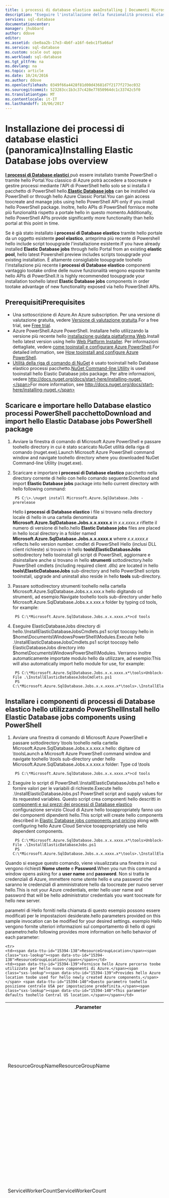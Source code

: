 ```yaml
---
title: i processi di database elastico aaaInstalling | Documenti Microsoft
description: "Eseguire l'installazione della funzionalità processi elastico hello."
services: sql-database
documentationcenter: 
manager: jhubbard
author: ddove
editor: 
ms.assetid: cbe0aa2b-17e3-4b6f-a16f-6ebc1f5a66af
ms.service: sql-database
ms.custom: scale out apps
ms.workload: sql-database
ms.tgt_pltfrm: na
ms.devlang: na
ms.topic: article
ms.date: 10/24/2016
ms.author: ddove
ms.openlocfilehash: 0349f66a4428f81d00d43681d7f2177f273ec032
ms.sourcegitcommit: 523283cc1b3c37c428e77850964dc1c33742c5f0
ms.translationtype: MT
ms.contentlocale: it-IT
ms.lasthandoff: 10/06/2017
---
```

# <a name="installing-elastic-database-jobs-overview"></a><span data-ttu-id="15394-103">Installazione dei processi di database elastici (panoramica)</span><span class="sxs-lookup"><span data-stu-id="15394-103">Installing Elastic Database jobs overview</span></span>
<span data-ttu-id="15394-104">[**I processi di Database elastici** ](sql-database-elastic-jobs-overview.md) può essere installato tramite PowerShell o tramite hello Portal.You classico di Azure potrà accedere a toocreate e gestire processi mediante l'API di PowerShell hello solo se si installa il pacchetto di PowerShell hello.</span><span class="sxs-lookup"><span data-stu-id="15394-104">[**Elastic Database jobs**](sql-database-elastic-jobs-overview.md) can be installed via PowerShell or through hello Azure Classic Portal.You can gain access toocreate and manage jobs using hello PowerShell API only if you install hello PowerShell package.</span></span> <span data-ttu-id="15394-105">Inoltre, hello APIs di PowerShell fornisce molte più funzionalità rispetto a portale hello in questo momento.</span><span class="sxs-lookup"><span data-stu-id="15394-105">Additionally, hello PowerShell APIs provide significantly more functionality than hello portal at this point in time.</span></span>

<span data-ttu-id="15394-106">Se è già stato installato **i processi di Database elastico** tramite hello portale da un oggetto esistente **pool elastico**, anteprima più recente di Powershell hello include script tooupgrade l'installazione esistente.</span><span class="sxs-lookup"><span data-stu-id="15394-106">If you have already installed **Elastic Database jobs** through hello Portal from an existing **elastic pool**, hello latest Powershell preview includes scripts tooupgrade your existing installation.</span></span> <span data-ttu-id="15394-107">È altamente consigliabile tooupgrade toohello l'installazione più recente **i processi di Database elastico** componenti vantaggio tootake ordine delle nuove funzionalità vengono esposte tramite hello APIs di PowerShell.</span><span class="sxs-lookup"><span data-stu-id="15394-107">It is highly recommended tooupgrade your installation toohello latest **Elastic Database jobs** components in order tootake advantage of new functionality exposed via hello PowerShell APIs.</span></span>

## <a name="prerequisites"></a><span data-ttu-id="15394-108">Prerequisiti</span><span class="sxs-lookup"><span data-stu-id="15394-108">Prerequisites</span></span>
* <span data-ttu-id="15394-109">Una sottoscrizione di Azure.</span><span class="sxs-lookup"><span data-stu-id="15394-109">An Azure subscription.</span></span> <span data-ttu-id="15394-110">Per una versione di valutazione gratuita, vedere [Versione di valutazione gratuita](https://azure.microsoft.com/pricing/free-trial/).</span><span class="sxs-lookup"><span data-stu-id="15394-110">For a free trial, see [Free trial](https://azure.microsoft.com/pricing/free-trial/).</span></span>
* <span data-ttu-id="15394-111">Azure PowerShell.</span><span class="sxs-lookup"><span data-stu-id="15394-111">Azure PowerShell.</span></span> <span data-ttu-id="15394-112">Installare hello utilizzando la versione più recente hello [installazione guidata piattaforma Web](http://go.microsoft.com/fwlink/p/?linkid=320376).</span><span class="sxs-lookup"><span data-stu-id="15394-112">Install hello latest version using hello [Web Platform Installer](http://go.microsoft.com/fwlink/p/?linkid=320376).</span></span> <span data-ttu-id="15394-113">Per informazioni dettagliate, vedere [come tooinstall e configurare Azure PowerShell](/powershell/azure/overview).</span><span class="sxs-lookup"><span data-stu-id="15394-113">For detailed information, see [How tooinstall and configure Azure PowerShell](/powershell/azure/overview).</span></span>
* <span data-ttu-id="15394-114">[Utilità della riga di comando di NuGet](https://nuget.org/nuget.exe) è usato tooinstall hello Database elastico processi pacchetto.</span><span class="sxs-lookup"><span data-stu-id="15394-114">[NuGet Command-line Utility](https://nuget.org/nuget.exe) is used tooinstall hello Elastic Database jobs package.</span></span> <span data-ttu-id="15394-115">Per altre informazioni, vedere http://docs.nuget.org/docs/start-here/installing-nuget.</span><span class="sxs-lookup"><span data-stu-id="15394-115">For more information, see http://docs.nuget.org/docs/start-here/installing-nuget.</span></span>

## <a name="download-and-import-hello-elastic-database-jobs-powershell-package"></a><span data-ttu-id="15394-116">Scaricare e importare hello Database elastico processi PowerShell pacchetto</span><span class="sxs-lookup"><span data-stu-id="15394-116">Download and import hello Elastic Database jobs PowerShell package</span></span>
1. <span data-ttu-id="15394-117">Avviare la finestra di comando di Microsoft Azure PowerShell e passare toohello directory in cui è stato scaricato NuGet utilità della riga di comando (nuget.exe).</span><span class="sxs-lookup"><span data-stu-id="15394-117">Launch Microsoft Azure PowerShell command window and navigate toohello directory where you downloaded NuGet Command-line Utility (nuget.exe).</span></span>
2. <span data-ttu-id="15394-118">Scaricare e importare **i processi di Database elastico** pacchetto nella directory corrente di hello con hello comando seguente:</span><span class="sxs-lookup"><span data-stu-id="15394-118">Download and import **Elastic Database jobs** package into hello current directory with hello following command:</span></span>
   
        PS C:\>.\nuget install Microsoft.Azure.SqlDatabase.Jobs -prerelease
   
    <span data-ttu-id="15394-119">Hello **i processi di Database elastico** i file si trovano nella directory locale di hello in una cartella denominata **Microsoft.Azure.SqlDatabase.Jobs.x.x.xxxx.x** in *x.x.xxxx.x* riflette il numero di versione di hello.</span><span class="sxs-lookup"><span data-stu-id="15394-119">hello **Elastic Database jobs** files are placed in hello local directory in a folder named **Microsoft.Azure.SqlDatabase.Jobs.x.x.xxxx.x** where *x.x.xxxx.x* reflects hello version number.</span></span> <span data-ttu-id="15394-120">cmdlet di PowerShell Hello (inclusi DLL client richieste) si trovano in hello **tools\ElasticDatabaseJobs** sottodirectory hello tooinstall gli script di PowerShell, aggiornare e disinstallare anche si trovano in hello  **strumenti** sottodirectory.</span><span class="sxs-lookup"><span data-stu-id="15394-120">hello PowerShell cmdlets (including required client .dlls) are located in hello **tools\ElasticDatabaseJobs** sub-directory and hello PowerShell scripts tooinstall, upgrade and uninstall also reside in hello **tools** sub-directory.</span></span>
3. <span data-ttu-id="15394-121">Passare sottodirectory strumenti toohello nella cartella Microsoft.Azure.SqlDatabase.Jobs.x.x.xxx.x hello digitando cd strumenti, ad esempio:</span><span class="sxs-lookup"><span data-stu-id="15394-121">Navigate toohello tools sub-directory under hello Microsoft.Azure.SqlDatabase.Jobs.x.x.xxx.x folder by typing cd tools, for example:</span></span>
   
        PS C:\*Microsoft.Azure.SqlDatabase.Jobs.x.x.xxxx.x*>cd tools

4. <span data-ttu-id="15394-122">Eseguire ElasticDatabaseJobs directory di hello.\InstallElasticDatabaseJobsCmdlets.ps1 script toocopy hello in $home\Documents\WindowsPowerShell\Modules.</span><span class="sxs-lookup"><span data-stu-id="15394-122">Execute hello .\InstallElasticDatabaseJobsCmdlets.ps1 script toocopy hello ElasticDatabaseJobs directory into $home\Documents\WindowsPowerShell\Modules.</span></span> <span data-ttu-id="15394-123">Verranno inoltre automaticamente importate modulo hello da utilizzare, ad esempio:</span><span class="sxs-lookup"><span data-stu-id="15394-123">This will also automatically import hello module for use, for example:</span></span>
   
        PS C:\*Microsoft.Azure.SqlDatabase.Jobs.x.x.xxxx.x*\tools>Unblock-File .\InstallElasticDatabaseJobsCmdlets.ps1
        PS C:\*Microsoft.Azure.SqlDatabase.Jobs.x.x.xxxx.x*\tools>.\InstallElasticDatabaseJobsCmdlets.ps1

## <a name="install-hello-elastic-database-jobs-components-using-powershell"></a><span data-ttu-id="15394-124">Installare i componenti di processi di Database elastico hello utilizzando PowerShell</span><span class="sxs-lookup"><span data-stu-id="15394-124">Install hello Elastic Database jobs components using PowerShell</span></span>
1. <span data-ttu-id="15394-125">Avviare una finestra di comando di Microsoft Azure PowerShell e passare sottodirectory \tools toohello nella cartella Microsoft.Azure.SqlDatabase.Jobs.x.x.xxx.x hello: digitare cd \tools</span><span class="sxs-lookup"><span data-stu-id="15394-125">Launch a Microsoft Azure PowerShell command window and navigate toohello \tools sub-directory under hello Microsoft.Azure.SqlDatabase.Jobs.x.x.xxx.x folder: Type cd \tools</span></span>
   
        PS C:\*Microsoft.Azure.SqlDatabase.Jobs.x.x.xxxx.x*>cd tools

2. <span data-ttu-id="15394-126">Eseguire lo script di PowerShell.\InstallElasticDatabaseJobs.ps1 hello e fornire valori per le variabili di richieste.</span><span class="sxs-lookup"><span data-stu-id="15394-126">Execute hello .\InstallElasticDatabaseJobs.ps1 PowerShell script and supply values for its requested variables.</span></span> <span data-ttu-id="15394-127">Questo script crea componenti hello descritti in [componenti e sui prezzi dei processi di Database elastico](sql-database-elastic-jobs-overview.md#components-and-pricing) configurazione servizio Cloud di Azure hello tooappropriately fanno uso dei componenti dipendenti hello.</span><span class="sxs-lookup"><span data-stu-id="15394-127">This script will create hello components described in [Elastic Database jobs components and pricing](sql-database-elastic-jobs-overview.md#components-and-pricing) along with configuring hello Azure Cloud Service tooappropriately use hello dependent components.</span></span>

        PS C:\*Microsoft.Azure.SqlDatabase.Jobs.x.x.xxxx.x*\tools>Unblock-File .\InstallElasticDatabaseJobs.ps1
        PS C:\*Microsoft.Azure.SqlDatabase.Jobs.x.x.xxxx.x*\tools>.\InstallElasticDatabaseJobs.ps1

<span data-ttu-id="15394-128">Quando si esegue questo comando, viene visualizzata una finestra in cui vengono richiesti **Nome utente** e **Password**.</span><span class="sxs-lookup"><span data-stu-id="15394-128">When you run this command a window opens asking for a **user name** and **password**.</span></span> <span data-ttu-id="15394-129">Non si tratta le credenziali di Azure, immettere nome utente hello e una password che saranno le credenziali di amministratore hello da toocreate per nuovo server hello.</span><span class="sxs-lookup"><span data-stu-id="15394-129">This is not your Azure credentials, enter hello user name and password that will be hello administrator credentials you want toocreate for hello new server.</span></span>

<span data-ttu-id="15394-130">parametri di Hello forniti nella chiamata di questo esempio possono essere modificati per le impostazioni desiderate.</span><span class="sxs-lookup"><span data-stu-id="15394-130">hello parameters provided on this sample invocation can be modified for your desired settings.</span></span> <span data-ttu-id="15394-131">esempio Hello vengono fornite ulteriori informazioni sul comportamento di hello di ogni parametro:</span><span class="sxs-lookup"><span data-stu-id="15394-131">hello following provides more information on hello behavior of each parameter:</span></span>

<table style="width:100%">
  <tr>
    <th><span data-ttu-id="15394-132">.</span><span class="sxs-lookup"><span data-stu-id="15394-132">Parameter</span></span></th>
    <th><span data-ttu-id="15394-133">Description</span><span class="sxs-lookup"><span data-stu-id="15394-133">Description</span></span></th>
  </tr>

<tr>
    <td><span data-ttu-id="15394-134">ResourceGroupName</span><span class="sxs-lookup"><span data-stu-id="15394-134">ResourceGroupName</span></span></td>
    <td><span data-ttu-id="15394-135">Fornisce nome gruppo di risorse di Azure hello creato hello toocontain nuovo componenti di Azure.</span><span class="sxs-lookup"><span data-stu-id="15394-135">Provides hello Azure resource group name created toocontain hello newly created Azure components.</span></span> <span data-ttu-id="15394-136">Per impostazione predefinita questo parametro troppo "__ElasticDatabaseJob".</span><span class="sxs-lookup"><span data-stu-id="15394-136">This parameter defaults too“__ElasticDatabaseJob”.</span></span> <span data-ttu-id="15394-137">Non è consigliabile toochange questo valore.</span><span class="sxs-lookup"><span data-stu-id="15394-137">It is not recommended toochange this value.</span></span></td>
    </tr>

</tr>

    <tr>
    <td><span data-ttu-id="15394-138">ResourceGroupLocation</span><span class="sxs-lookup"><span data-stu-id="15394-138">ResourceGroupLocation</span></span></td>
    <td><span data-ttu-id="15394-139">Fornisce hello Azure percorso toobe utilizzato per hello nuovo componenti di Azure.</span><span class="sxs-lookup"><span data-stu-id="15394-139">Provides hello Azure location toobe used for hello newly created Azure components.</span></span> <span data-ttu-id="15394-140">Questo parametro toohello posizione centrale USA per impostazione predefinita.</span><span class="sxs-lookup"><span data-stu-id="15394-140">This parameter defaults toohello Central US location.</span></span></td>
</tr>

<tr>
    <td><span data-ttu-id="15394-141">ServiceWorkerCount</span><span class="sxs-lookup"><span data-stu-id="15394-141">ServiceWorkerCount</span></span></td>
    <td><span data-ttu-id="15394-142">Fornisce il numero di hello del servizio worker tooinstall.</span><span class="sxs-lookup"><span data-stu-id="15394-142">Provides hello number of service workers tooinstall.</span></span> <span data-ttu-id="15394-143">Questo parametro per impostazione predefinita too1.</span><span class="sxs-lookup"><span data-stu-id="15394-143">This parameter defaults too1.</span></span> <span data-ttu-id="15394-144">Un numero elevato di thread di lavoro può essere utilizzato tooscale out hello servizio e tooprovide la disponibilità elevata.</span><span class="sxs-lookup"><span data-stu-id="15394-144">A higher number of workers can be used tooscale out hello service and tooprovide high availability.</span></span> <span data-ttu-id="15394-145">È consigliabile toouse "2" per le distribuzioni che richiedono la disponibilità elevata del servizio hello.</span><span class="sxs-lookup"><span data-stu-id="15394-145">It is recommended toouse “2” for deployments that require high availability of hello service.</span></span></td>
    </tr>

</tr>
    <tr>
    <td><span data-ttu-id="15394-146">ServiceVmSize</span><span class="sxs-lookup"><span data-stu-id="15394-146">ServiceVmSize</span></span></td>
    <td><span data-ttu-id="15394-147">Fornisce dimensioni delle macchine Virtuali hello per l'utilizzo della hello servizio Cloud.</span><span class="sxs-lookup"><span data-stu-id="15394-147">Provides hello VM size for usage within hello Cloud Service.</span></span> <span data-ttu-id="15394-148">Questo parametro per impostazione predefinita tooA0.</span><span class="sxs-lookup"><span data-stu-id="15394-148">This parameter defaults tooA0.</span></span> <span data-ttu-id="15394-149">Vengono accettati i valori di parametri di A3/A0/A1/A2, causando il lavoro hello ruolo toouse una dimensione molto piccola/piccole, medie e grandi, rispettivamente.</span><span class="sxs-lookup"><span data-stu-id="15394-149">Parameters values of A0/A1/A2/A3 are accepted which cause hello worker role toouse an ExtraSmall/Small/Medium/Large size, respectively.</span></span> <span data-ttu-id="15394-150">Per altre informazioni sulle dimensioni dei ruoli di lavoro, vedere [Componenti e prezzi dei processi di database elastici](sql-database-elastic-jobs-overview.md#components-and-pricing).</span><span class="sxs-lookup"><span data-stu-id="15394-150">Fo more information on worker role sizes, see [Elastic Database jobs components and pricing](sql-database-elastic-jobs-overview.md#components-and-pricing).</span></span></td>
</tr>

</tr>
    <tr>
    <td><span data-ttu-id="15394-151">SqlServerDatabaseSlo</span><span class="sxs-lookup"><span data-stu-id="15394-151">SqlServerDatabaseSlo</span></span></td>
    <td><span data-ttu-id="15394-152">Fornisce l'obiettivo del livello di servizio hello per un'edizione Standard.</span><span class="sxs-lookup"><span data-stu-id="15394-152">Provides hello service level objective for a Standard edition.</span></span> <span data-ttu-id="15394-153">Questo parametro per impostazione predefinita tooS0.</span><span class="sxs-lookup"><span data-stu-id="15394-153">This parameter defaults tooS0.</span></span> <span data-ttu-id="15394-154">Vengono accettati i valori dei parametri di S0/S1, S2 o S3 determinando hello Database SQL di Azure toouse hello rispettivo SLO.</span><span class="sxs-lookup"><span data-stu-id="15394-154">Parameter values of S0/S1/S2/S3 are accepted which cause hello Azure SQL Database toouse hello respective SLO.</span></span> <span data-ttu-id="15394-155">Per ulteriori informazioni sugli SLO del database SQL, vedere [Componenti e prezzi dei processi di database elastici](sql-database-elastic-jobs-overview.md#components-and-pricing).</span><span class="sxs-lookup"><span data-stu-id="15394-155">For more information on SQL Database SLOs, see [Elastic Database jobs components and pricing](sql-database-elastic-jobs-overview.md#components-and-pricing).</span></span></td>
</tr>

</tr>
    <tr>
    <td><span data-ttu-id="15394-156">SqlServerAdministratorUserName</span><span class="sxs-lookup"><span data-stu-id="15394-156">SqlServerAdministratorUserName</span></span></td>
    <td><span data-ttu-id="15394-157">Fornisce il nome utente amministratore di hello per hello appena creati server di Database SQL di Azure.</span><span class="sxs-lookup"><span data-stu-id="15394-157">Provides hello admin user name for hello newly created Azure SQL Database server.</span></span> <span data-ttu-id="15394-158">Quando non viene specificato, è possibile che il tooprompt credenziali hello verrà aperta una finestra di PowerShell le credenziali.</span><span class="sxs-lookup"><span data-stu-id="15394-158">When not specified, a PowerShell credentials window will open tooprompt for hello credentials.</span></span></td>
</tr>

</tr>
    <tr>
    <td><span data-ttu-id="15394-159">SqlServerAdministratorPassword</span><span class="sxs-lookup"><span data-stu-id="15394-159">SqlServerAdministratorPassword</span></span></td>
    <td><span data-ttu-id="15394-160">Fornisce la password di amministratore di hello per hello appena creati server di Database SQL di Azure.</span><span class="sxs-lookup"><span data-stu-id="15394-160">Provides hello admin password for hello newly created Azure SQL Database server.</span></span> <span data-ttu-id="15394-161">Quando non viene specificato, è possibile che il tooprompt credenziali hello verrà aperta una finestra di PowerShell le credenziali.</span><span class="sxs-lookup"><span data-stu-id="15394-161">When not provided, a PowerShell credentials window will open tooprompt for hello credentials.</span></span></td>
</tr>
</table>

<span data-ttu-id="15394-162">Per i sistemi che con un numero elevato di processi in esecuzione in parallelo rispetto a un numero elevato di database di destinazione, è consigliabile, ad esempio parametri toospecify: ServiceWorkerCount - 2 - ServiceVmSize A2 - SqlServerDatabaseSlo S2.</span><span class="sxs-lookup"><span data-stu-id="15394-162">For systems that target having large numbers of jobs running in parallel against a large number of databases, it is recommended toospecify parameters such as: -ServiceWorkerCount 2 -ServiceVmSize A2 -SqlServerDatabaseSlo S2.</span></span>

    PS C:\*Microsoft.Azure.SqlDatabase.Jobs.dll.x.x.xxx.x*\tools>Unblock-File .\InstallElasticDatabaseJobs.ps1
    PS C:\*Microsoft.Azure.SqlDatabase.Jobs.dll.x.x.xxx.x*\tools>.\InstallElasticDatabaseJobs.ps1 -ServiceWorkerCount 2 -ServiceVmSize A2 -SqlServerDatabaseSlo S2

## <a name="update-an-existing-elastic-database-jobs-components-installation-using-powershell"></a><span data-ttu-id="15394-163">Aggiornare un'installazione dei componenti dei processi di database elastici esistente tramite PowerShell</span><span class="sxs-lookup"><span data-stu-id="15394-163">Update an existing Elastic Database jobs components installation using PowerShell</span></span>
<span data-ttu-id="15394-164">**Processi di database elastici** possono essere aggiornati all'interno di un'installazione esistente per la scalabilità e la disponibilità elevata.</span><span class="sxs-lookup"><span data-stu-id="15394-164">**Elastic Database jobs** can be updated within an existing installation for scale and high-availability.</span></span> <span data-ttu-id="15394-165">Questo processo consente gli aggiornamenti futuri del codice di servizio senza dovere toodrop e ricreare il database di controllo hello.</span><span class="sxs-lookup"><span data-stu-id="15394-165">This process allows for future upgrades of service code without having toodrop and recreate hello control database.</span></span> <span data-ttu-id="15394-166">Questo processo può inoltre essere utilizzato all'interno di hello stesso conteggio della versione toomodify hello servizio VM dimensioni o hello server worker.</span><span class="sxs-lookup"><span data-stu-id="15394-166">This process can also be used within hello same version toomodify hello service VM size or hello server worker count.</span></span>

<span data-ttu-id="15394-167">tooupdate hello dimensione della macchina virtuale un'installazione, hello eseguire lo script con parametri seguente toohello valori aggiornati delle prescelto.</span><span class="sxs-lookup"><span data-stu-id="15394-167">tooupdate hello VM size of an installation, run hello following script with parameters updated toohello values of your choice.</span></span>

    PS C:\*Microsoft.Azure.SqlDatabase.Jobs.dll.x.x.xxx.x*\tools>Unblock-File .\UpdateElasticDatabaseJobs.ps1
    PS C:\*Microsoft.Azure.SqlDatabase.Jobs.dll.x.x.xxx.x*\tools>.\UpdateElasticDatabaseJobs.ps1 -ServiceVmSize A1 -ServiceWorkerCount 2

<table style="width:100%">
  <tr>
  <th><span data-ttu-id="15394-168">.</span><span class="sxs-lookup"><span data-stu-id="15394-168">Parameter</span></span></th>
  <th><span data-ttu-id="15394-169">Description</span><span class="sxs-lookup"><span data-stu-id="15394-169">Description</span></span></th>
</tr>

  <tr>
    <td><span data-ttu-id="15394-170">ResourceGroupName</span><span class="sxs-lookup"><span data-stu-id="15394-170">ResourceGroupName</span></span></td>
    <td><span data-ttu-id="15394-171">Identifica nome gruppo di risorse di Azure hello utilizzato quando i componenti dei processi di Database elastico hello sono stati inizialmente installati.</span><span class="sxs-lookup"><span data-stu-id="15394-171">Identifies hello Azure resource group name used when hello Elastic Database job components were initially installed.</span></span> <span data-ttu-id="15394-172">Per impostazione predefinita questo parametro troppo "__ElasticDatabaseJob".</span><span class="sxs-lookup"><span data-stu-id="15394-172">This parameter defaults too“__ElasticDatabaseJob”.</span></span> <span data-ttu-id="15394-173">Perché non è consigliabile toochange questo valore, non dovrebbe essere toospecify questo parametro.</span><span class="sxs-lookup"><span data-stu-id="15394-173">Since it is not recommended toochange this value, you shouldn't have toospecify this parameter.</span></span></td>
    </tr>
</tr>

</tr>

  <tr>
    <td><span data-ttu-id="15394-174">ServiceWorkerCount</span><span class="sxs-lookup"><span data-stu-id="15394-174">ServiceWorkerCount</span></span></td>
    <td><span data-ttu-id="15394-175">Fornisce il numero di hello del servizio worker tooinstall.</span><span class="sxs-lookup"><span data-stu-id="15394-175">Provides hello number of service workers tooinstall.</span></span>  <span data-ttu-id="15394-176">Questo parametro per impostazione predefinita too1.</span><span class="sxs-lookup"><span data-stu-id="15394-176">This parameter defaults too1.</span></span>  <span data-ttu-id="15394-177">Un numero elevato di thread di lavoro può essere utilizzato tooscale out hello servizio e tooprovide la disponibilità elevata.</span><span class="sxs-lookup"><span data-stu-id="15394-177">A higher number of workers can be used tooscale out hello service and tooprovide high availability.</span></span>  <span data-ttu-id="15394-178">È consigliabile toouse "2" per le distribuzioni che richiedono la disponibilità elevata del servizio hello.</span><span class="sxs-lookup"><span data-stu-id="15394-178">It is recommended toouse “2” for deployments that require high availability of hello service.</span></span></td>
</tr>

</tr>

    <tr>
    <td><span data-ttu-id="15394-179">ServiceVmSize</span><span class="sxs-lookup"><span data-stu-id="15394-179">ServiceVmSize</span></span></td>
    <td><span data-ttu-id="15394-180">Fornisce dimensioni delle macchine Virtuali hello per l'utilizzo della hello servizio Cloud.</span><span class="sxs-lookup"><span data-stu-id="15394-180">Provides hello VM size for usage within hello Cloud Service.</span></span> <span data-ttu-id="15394-181">Questo parametro per impostazione predefinita tooA0.</span><span class="sxs-lookup"><span data-stu-id="15394-181">This parameter defaults tooA0.</span></span> <span data-ttu-id="15394-182">Vengono accettati i valori di parametri di A3/A0/A1/A2, causando il lavoro hello ruolo toouse una dimensione molto piccola/piccole, medie e grandi, rispettivamente.</span><span class="sxs-lookup"><span data-stu-id="15394-182">Parameters values of A0/A1/A2/A3 are accepted which cause hello worker role toouse an ExtraSmall/Small/Medium/Large size, respectively.</span></span> <span data-ttu-id="15394-183">Per altre informazioni sulle dimensioni dei ruoli di lavoro, vedere [Componenti e prezzi dei processi di database elastici](sql-database-elastic-jobs-overview.md#components-and-pricing).</span><span class="sxs-lookup"><span data-stu-id="15394-183">Fo more information on worker role sizes, see [Elastic Database jobs components and pricing](sql-database-elastic-jobs-overview.md#components-and-pricing).</span></span></td>
</tr>

</table>

## <a name="install-hello-elastic-database-jobs-components-using-hello-portal"></a><span data-ttu-id="15394-184">Installare i componenti di processi di Database elastico hello utilizzando hello portale</span><span class="sxs-lookup"><span data-stu-id="15394-184">Install hello Elastic Database jobs components using hello Portal</span></span>
<span data-ttu-id="15394-185">Dopo aver [creato un pool elastico](sql-database-elastic-pool-manage-portal.md), è possibile installare **i processi di Database elastico** esecuzione tooenable componenti delle attività amministrative in tutti i database nel pool elastico hello.</span><span class="sxs-lookup"><span data-stu-id="15394-185">Once you have [created an elastic pool](sql-database-elastic-pool-manage-portal.md), you can install **Elastic Database jobs** components tooenable execution of administrative tasks against each database in hello elastic pool.</span></span> <span data-ttu-id="15394-186">A differenza di quando utilizzare hello **i processi di Database elastico** APIs di PowerShell, interfaccia portale hello è attualmente soggetta a restrizioni tooonly per eseguire un pool esistente.</span><span class="sxs-lookup"><span data-stu-id="15394-186">Unlike when using hello **Elastic Database jobs** PowerShell APIs, hello portal interface is currently restricted tooonly executing against an existing pool.</span></span>

<span data-ttu-id="15394-187">**Toocomplete tempo stimato:** 10 minuti.</span><span class="sxs-lookup"><span data-stu-id="15394-187">**Estimated time toocomplete:** 10 minutes.</span></span>

1. <span data-ttu-id="15394-188">Dalla visualizzazione dashboard hello del pool elastico di hello tramite hello [portale Azure](https://portal.azure.com/#) , fare clic su **processo di creazione**.</span><span class="sxs-lookup"><span data-stu-id="15394-188">From hello dashboard view of hello elastic pool via hello [Azure Portal](https://portal.azure.com/#) , click **Create job**.</span></span>
2. <span data-ttu-id="15394-189">Se si sta creando un processo per hello prima volta, è necessario installare **i processi di Database elastico** facendo **condizioni per l'anteprima**.</span><span class="sxs-lookup"><span data-stu-id="15394-189">If you are creating a job for hello first time, you must install **Elastic Database jobs** by clicking **PREVIEW TERMS**.</span></span>
3. <span data-ttu-id="15394-190">Accettare le condizioni di hello facendo hello casella di controllo.</span><span class="sxs-lookup"><span data-stu-id="15394-190">Accept hello terms by clicking hello checkbox.</span></span>
4. <span data-ttu-id="15394-191">Nella visualizzazione hello "Installazione servizi", fare clic su **processo CREDENZIALI**.</span><span class="sxs-lookup"><span data-stu-id="15394-191">In hello "Install services" view, click **JOB CREDENTIALS**.</span></span>
   
    ![Installazione di servizi di hello][1]
5. <span data-ttu-id="15394-193">Digitare un nome utente e una password per un amministratore del database. Come parte dell'installazione di hello, viene creato un nuovo server di Database SQL di Azure.</span><span class="sxs-lookup"><span data-stu-id="15394-193">Type a user name and password for a database admin. As part of hello installation, a new Azure SQL Database server is created.</span></span> <span data-ttu-id="15394-194">All'interno di questo nuovo server, un nuovo database, noto come database del controllo hello, viene creato e utilizzato i metadati di hello toocontain per i processi di Database elastico.</span><span class="sxs-lookup"><span data-stu-id="15394-194">Within this new server, a new database, known as hello control database, is created and used toocontain hello meta data for Elastic Database jobs.</span></span> <span data-ttu-id="15394-195">nome utente Hello e la password creati in questo caso vengono utilizzati a scopo di hello di registrazione nel database del controllo toohello.</span><span class="sxs-lookup"><span data-stu-id="15394-195">hello user name and password created here are used for hello purpose of logging in toohello control database.</span></span> <span data-ttu-id="15394-196">Una credenziale separata viene usata per l'esecuzione di script sul database hello pool hello.</span><span class="sxs-lookup"><span data-stu-id="15394-196">A separate credential is used for script execution against hello databases within hello pool.</span></span>
   
    ![Creare nome utente e password][2]
6. <span data-ttu-id="15394-198">Fare clic su pulsante OK hello.</span><span class="sxs-lookup"><span data-stu-id="15394-198">Click hello OK button.</span></span> <span data-ttu-id="15394-199">i componenti di Hello vengono creati automaticamente in pochi minuti in un nuovo [gruppo di risorse](../azure-resource-manager/resource-group-overview.md).</span><span class="sxs-lookup"><span data-stu-id="15394-199">hello components are created for you in a few minutes in a new [Resource group](../azure-resource-manager/resource-group-overview.md).</span></span> <span data-ttu-id="15394-200">è stato aggiunto il nuovo gruppo di risorse Hello toohello avviare discussioni, come illustrato di seguito.</span><span class="sxs-lookup"><span data-stu-id="15394-200">hello new resource group is pinned toohello start board, as shown below.</span></span> <span data-ttu-id="15394-201">Tutti i processi di database elastico, una volta create (servizio Cloud, Database SQL, Bus di servizio e archiviazione) vengono creati nel gruppo di hello.</span><span class="sxs-lookup"><span data-stu-id="15394-201">Once created, elastic database jobs (Cloud Service, SQL Database, Service Bus, and Storage) are all created in hello group.</span></span>
   
    ![gruppo di risorse nella schermata iniziale][3]
7. <span data-ttu-id="15394-203">Se si tenta di toocreate o gestire un processo durante l'installazione, i processi di database elastico quando si specifica **credenziali** hello seguente messaggio verrà visualizzato.</span><span class="sxs-lookup"><span data-stu-id="15394-203">If you attempt toocreate or manage a job while elastic database jobs is installing, when providing **Credentials** you will see hello following message.</span></span>
   
    ![Distribuzione ancora in corso][4]

<span data-ttu-id="15394-205">Se la disinstallazione è necessario, eliminare il gruppo di risorse di hello.</span><span class="sxs-lookup"><span data-stu-id="15394-205">If uninstallation is required, delete hello resource group.</span></span> <span data-ttu-id="15394-206">Vedere [come toouninstall hello Database elastico processo componenti](sql-database-elastic-jobs-uninstall.md).</span><span class="sxs-lookup"><span data-stu-id="15394-206">See [How toouninstall hello Elastic Database job components](sql-database-elastic-jobs-uninstall.md).</span></span>

## <a name="next-steps"></a><span data-ttu-id="15394-207">Passaggi successivi</span><span class="sxs-lookup"><span data-stu-id="15394-207">Next steps</span></span>
<span data-ttu-id="15394-208">Verificare che una credenziale con diritti di hello appropriati per l'esecuzione dello script viene creato in ogni database nel gruppo di hello, per ulteriori informazioni, vedere [la protezione del Database SQL](sql-database-manage-logins.md).</span><span class="sxs-lookup"><span data-stu-id="15394-208">Ensure a credential with hello appropriate rights for script execution is created on each database in hello group, for more information see [Securing your SQL Database](sql-database-manage-logins.md).</span></span>
<span data-ttu-id="15394-209">Vedere [creazione e gestione dei processi di un Database elastico](sql-database-elastic-jobs-create-and-manage.md) tooget avviato.</span><span class="sxs-lookup"><span data-stu-id="15394-209">See [Creating and managing an Elastic Database jobs](sql-database-elastic-jobs-create-and-manage.md) tooget started.</span></span>

<!--Image references-->
[1]: ./media/sql-database-elastic-jobs-service-installation/screen-1.png
[2]: ./media/sql-database-elastic-jobs-service-installation/credentials.png
[3]: ./media/sql-database-elastic-jobs-service-installation/start-board.png
[4]: ./media/sql-database-elastic-jobs-service-installation/not-done.png
